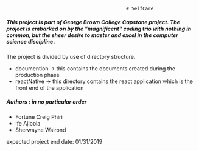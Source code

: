                                                 # SelfCare

<h5>This project is part of George Brown College Capstone project. The project is embarked on by the "magnificent" coding trio with nothing in common, but the sheer desire to master and excel in the computer science discipline .</h5>

The project is divided by use of directory structure.
- documention -> this contains the documents created during the production phase
- reactNative -> this directory contains the react application which is the front end of the application

<h5>Authors : in no particular order</h5>

* Fortune Creig Phiri
* Ife Ajibola
* Sherwayne Walrond

expected project end date: 01/31/2019
